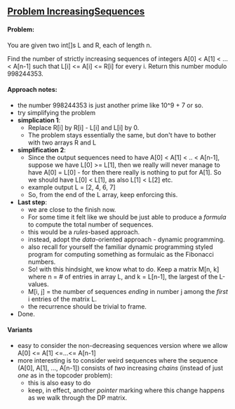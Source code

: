 ## [Problem IncreasingSequences](https://community.topcoder.com/stat?c=problem_statement&pm=13278)
#### Problem:
You are given two int[]s L and R, each of length n.

Find the number of strictly increasing sequences of 
integers A[0] < A[1] < ... < A[n-1] such that 
L[i] <= A[i] <= R[i] for every i. Return this number modulo 
998244353.

#### Approach notes:
- the number 998244353 is just another prime like 10^9 + 7 or so.
- try simplifying the problem
- **simplication 1**:
    - Replace R[i] by R[i] - L[i] and L[i] by 0. 
    - The problem stays essentially the same, but don't have to 
    bother with two arrays R and L
- **simplification 2**:
    - Since the output sequences need to have A[0] < A[1] < .. < A[n-1],
    suppose we have L[0] >= L[1], then we really will never manage to 
    have A[0] = L[0] - for then there really is nothing to put for 
    A[1]. So we should have L[0] < L[1], as also L[1] < L[2] etc. 
    - example output L = [2, 4, 6, 7]
    - So, from the end of the L array, keep enforcing this. 
- **Last step**:
    - we are close to the finish now.
    - For some time it felt like we should be just able to produce
    a _formula_ to compute the total number of sequences. 
    - this would be a *rules*-based approach. 
    - instead, adopt the *data*-oriented approach - dynamic programming.
    - also recall for yourself the familiar dynamic programming styled
    program for computing something as formulaic as the Fibonacci
    numbers. 
    - So! with this hindsight, we know what to do. Keep a matrix 
    M[n, k] where n = # of entries in array L, and k = L[n-1], the 
    largest of the L-values. 
    - M[i, j] = the number of sequences _ending_ in number j among 
    the _first_ i entries of the matrix L. 
    - the recurrence should be trivial to frame.
- Done. 
       
#### Variants
- easy to consider the non-decreasing sequences version where we 
allow A[0] <= A[1] <=...<= A[n-1]
- more interesting is to consider weird sequences where the sequence
(A[0], A[1], ..., A[n-1]) consists of _two_ increasing _chains_ 
(instead of just _one_ as in the topcoder problem):
    - this is also easy to do
    - keep, in effect, another _pointer_ marking where this
    change happens as we walk through the DP matrix.
  